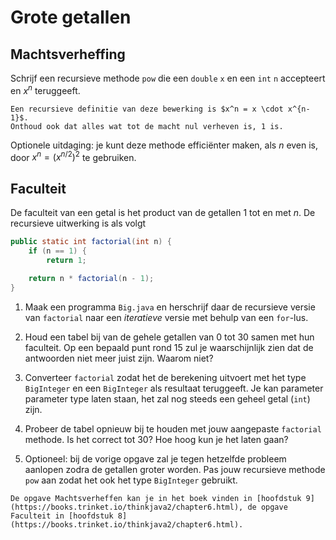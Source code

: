 # Grote getallen

## Machtsverheffing

Schrijf een recursieve methode `pow` die een `double` `x` en een `int` `n` accepteert en $x^n$ teruggeeft.

```{hint}
Een recursieve definitie van deze bewerking is $x^n = x \cdot x^{n-1}$.
Onthoud ook dat alles wat tot de macht nul verheven is, 1 is.
```

Optionele uitdaging: je kunt deze methode efficiënter maken, als $n$ even is, door $x^n = \left( x^{n/2} \right)^2$ te gebruiken.

## Faculteit

De faculteit van een getal is het product van de getallen 1 tot en met $n$. De recursieve uitwerking is als volgt

```java
public static int factorial(int n) {
    if (n == 1) {
        return 1;

    return n * factorial(n - 1);
}
```

1.  Maak een programma `Big.java` en herschrijf daar de recursieve versie van `factorial` naar een *iteratieve* versie met behulp van een `for`-lus.

2.  Houd een tabel bij van de gehele getallen van 0 tot 30 samen met hun faculteit. Op een bepaald punt rond 15 zul je waarschijnlijk zien dat de antwoorden niet meer juist zijn. Waarom niet?

3.  Converteer `factorial` zodat het de berekening uitvoert met het type `BigInteger` en een `BigInteger` als resultaat teruggeeft. Je kan parameter parameter type laten staan, het zal nog steeds een geheel getal (`int`) zijn.

4.  Probeer de tabel opnieuw bij te houden met jouw aangepaste `factorial` methode. Is het correct tot 30? Hoe hoog kun je het laten gaan?

5.  Optioneel: bij de vorige opgave zal je tegen hetzelfde probleem aanlopen zodra de getallen groter worden. Pas jouw recursieve methode `pow` aan zodat het ook het type `BigInteger` gebruikt.

```{note}
De opgave Machtsverheffen kan je in het boek vinden in [hoofdstuk 9](https://books.trinket.io/thinkjava2/chapter6.html), de opgave Faculteit in [hoofdstuk 8](https://books.trinket.io/thinkjava2/chapter6.html).
```
